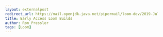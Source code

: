 ```yaml
---
layout: externalpost
redirect_url: https://mail.openjdk.java.net/pipermail/loom-dev/2019-July/000633.html
title: Early Access Loom Builds
author: Ron Pressler
tags: [Loom]
---
```

